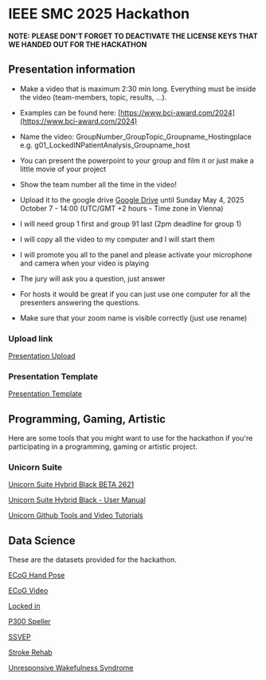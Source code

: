 # IEEE SMC 2025 Hackathon

**NOTE: PLEASE DON'T FORGET TO DEACTIVATE THE LICENSE KEYS THAT WE HANDED OUT FOR THE HACKATHON** 

## Presentation information

- Make a video that is maximum 2:30 min long. Everything must be inside the video (team-members, topic, results, ...).

- Examples can be found here: [https://www.bci-award.com/2024](https://www.bci-award.com/2024)

- Name the video: GroupNumber_GroupTopic_Groupname_Hostingplace e.g. g01_LockedINPatientAnalysis_Groupname_host

- You can present the powerpoint to your group and film it or just make a little movie of your project

- Show the team number all the time in the video!

- Upload it to the google drive [Google Drive](https://drive.google.com/drive/folders/1QEy5b0DMtrkyUZ2MnAOehZ40S1QbvAi_?usp=sharing) until Sunday May 4, 2025  October 7 - 14:00 (UTC/GMT +2 hours - Time zone in Vienna)

- I will need group 1 first and group 91 last (2pm deadline for group 1)

- I will copy all the video to my computer and I will start them

- I will promote you all to the panel and please activate your microphone and camera when your video is playing

- The jury will ask you a question, just answer

- For hosts it would be great if you can just use one computer for all the presenters answering the questions.

- Make sure that your zoom name is visible correctly (just use rename)

### Upload link

[Presentation Upload](https://drive.google.com/drive/folders/1hIZPrqU63-fOdyZPtKqeAqoV6OLapONT?usp=sharing)

### Presentation Template

[Presentation Template ](./Presentation%20Template/template-hackathon-presentation.pptx)

## Programming, Gaming, Artistic

Here are some tools that you might want to use for the hackathon if you're participating in a programming, gaming or artistic project.

### Unicorn Suite

[Unicorn Suite Hybrid Black BETA 2621](https://github.com/unicorn-bi/Unicorn-Suite-Hybrid-Black-User-Manual/releases/download/UnicornSuiteHybridBlackBeta124002621/Unicorn.Suite.1.24.00.BETA.2621.zip)

[Unicorn Suite Hybrid Black - User Manual](https://github.com/unicorn-bi/Unicorn-Suite-Hybrid-Black-User-Manual)

[Unicorn Github Tools and Video Tutorials](https://github.com/unicorn-bi/Unicorn-Suite-Hybrid-Black)

## Data Science

These are the datasets provided for the hackathon.

[ECoG Hand Pose](https://www.gtec.at/downloads_QyTs23/Hackathon/ecog-hand-pose.rar)

[ECoG Video](https://www.gtec.at/downloads_QyTs23/Hackathon/ecog-video.rar)

[Locked in](https://www.gtec.at/downloads_QyTs23/Hackathon/locked-in.rar)

[P300 Speller](https://www.gtec.at/downloads_QyTs23/Hackathon/p300-speller.rar)

[SSVEP](https://www.gtec.at/downloads_QyTs23/Hackathon/ssvep.rar)

[Stroke Rehab](https://www.gtec.at/downloads_QyTs23/Hackathon/stroke-rehab.rar)

[Unresponsive Wakefulness Syndrome](https://www.gtec.at/downloads_QyTs23/Hackathon/unresponsive-wakefulness-syndrome.rar)
